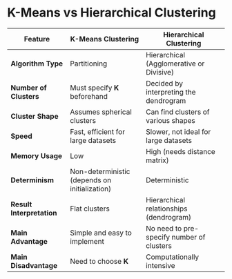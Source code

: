 # K-Means vs Hierarchical Clustering

| Feature                  | K-Means Clustering                      | Hierarchical Clustering                  |
|--------------------------|-----------------------------------------|------------------------------------------|
| **Algorithm Type**       | Partitioning                            | Hierarchical (Agglomerative or Divisive) |
| **Number of Clusters**   | Must specify **K** beforehand           | Decided by interpreting the dendrogram   |
| **Cluster Shape**        | Assumes spherical clusters              | Can find clusters of various shapes      |
| **Speed**                | Fast, efficient for large datasets      | Slower, not ideal for large datasets     |
| **Memory Usage**         | Low                                      | High (needs distance matrix)             |
| **Determinism**          | Non-deterministic (depends on initialization) | Deterministic                      |
| **Result Interpretation**| Flat clusters                           | Hierarchical relationships (dendrogram)  |
| **Main Advantage**       | Simple and easy to implement            | No need to pre-specify number of clusters|
| **Main Disadvantage**    | Need to choose **K**                    | Computationally intensive                |
